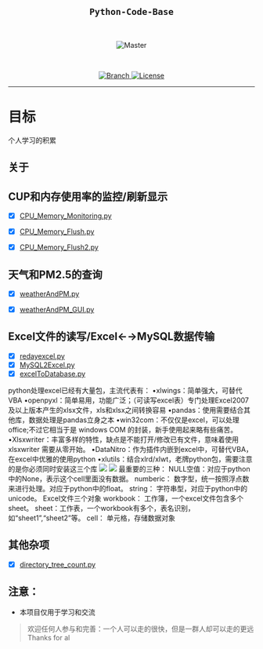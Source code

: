 <h2 align="center"><code>Python-Code-Base</code></h2>

<br>
<p align="center">
    <img src="以后再说" 
        alt="Master">
</p>
<br>

<p align="center">
  <a href="https://github.com/songshanyuwu/Python-Code-Base">
    <img src="https://img.shields.io/badge/Branch-master-green.svg?longCache=true"
        alt="Branch">

  <a href="http://www.gnu.org/licenses/">
    <img src="https://img.shields.io/badge/License-GNU-blue.svg?longCache=true"
        alt="License">
  </a>
</p>


****

# 目标
个人学习的积累

## 关于



## CUP和内存使用率的监控/刷新显示

- [x] [CPU_Memory_Monitoring.py](https://github.com/songshanyuwu/Python-Code-Base/CPU_Memory_Monitoring.py)
- [x] [CPU_Memory_Flush.py](https://github.com/songshanyuwu/Python-Code-Base/CPU_Memory_Flush.py)
- [x] [CPU_Memory_Flush2.py](https://github.com/songshanyuwu/Python-Code-Base/CPU_Memory_Flush2.py)


## 天气和PM2.5的查询
- [x] [weatherAndPM.py](https://github.com/songshanyuwu/Python-Code-Base/weatherAndPM.py)
- [x] [weatherAndPM_GUI.py](https://github.com/songshanyuwu/Python-Code-Base/weatherAndPM_GUI.py)


## Excel文件的读写/Excel←→MySQL数据传输
- [x] [redayexcel.py](https://github.com/songshanyuwu/Python-Code-Base/redayexcel.py)
- [x] [MySQL2Excel.py](https://github.com/songshanyuwu/Python-Code-Base/MySQL2Excel.py)
- [x] [excelToDatabase.py](https://github.com/songshanyuwu/Python-Code-Base/excelToDatabase.py)

python处理excel已经有大量包，主流代表有：
•xlwings：简单强大，可替代VBA
•openpyxl：简单易用，功能广泛；（可读写excel表）专门处理Excel2007及以上版本产生的xlsx文件，xls和xlsx之间转换容易
•pandas：使用需要结合其他库，数据处理是pandas立身之本
•win32com：不仅仅是excel，可以处理office;不过它相当于是 windows COM 的封装，新手使用起来略有些痛苦。
•Xlsxwriter：丰富多样的特性，缺点是不能打开/修改已有文件，意味着使用 xlsxwriter 需要从零开始。
•DataNitro：作为插件内嵌到excel中，可替代VBA，在excel中优雅的使用python
•xlutils：结合xlrd/xlwt，老牌python包，需要注意的是你必须同时安装这三个库
<img src="https://images2017.cnblogs.com/blog/846822/201709/846822-20170922180351790-690554626.png">
<img src="https://images2017.cnblogs.com/blog/846822/201709/846822-20170922180359743-270272669.png">
最重要的三种：
NULL空值：对应于python中的None，表示这个cell里面没有数据。
numberic： 数字型，统一按照浮点数来进行处理。对应于python中的float。
string： 字符串型，对应于python中的unicode。
Excel文件三个对象
workbook： 工作簿，一个excel文件包含多个sheet。
sheet：工作表，一个workbook有多个，表名识别，如“sheet1”,“sheet2”等。
cell： 单元格，存储数据对象



## 其他杂项
- [x] [directory_tree_count.py](https://github.com/songshanyuwu/Python-Code-Base/directory_tree_count.py)


## 注意：
- 本项目仅用于学习和交流
> 欢迎任何人参与和完善：一个人可以走的很快，但是一群人却可以走的更远
> Thanks for al

